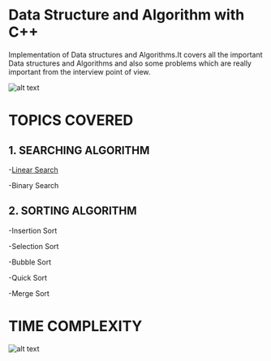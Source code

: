 # Data Structure and Algorithm with C++

Implementation of Data structures and Algorithms.It covers all the important Data structures and Algorithms and also some problems which are really important from the interview point of view.

![alt text](https://miro.medium.com/max/5442/1*KpDOKMFAgDWaGTQHL0r70g.png)

# TOPICS COVERED

## 1. SEARCHING ALGORITHM
   -[Linear Search](https://github.com/ayushic2899/Data_Structure_with_C-plus-plus/blob/main/Searching_Algorithm/LINEAR_SEARCH.cpp)
   
   -Binary Search
   
## 2. SORTING ALGORITHM
   -Insertion Sort
   
   -Selection Sort
   
   -Bubble Sort
   
   -Quick Sort
   
   -Merge Sort


# TIME COMPLEXITY

![alt text](https://i.stack.imgur.com/k0Iuh.png)
